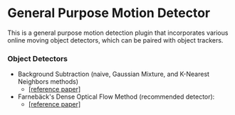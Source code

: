 # General Purpose Motion Detector

This is a general purpose motion detection plugin that incorporates various online moving object detectors, which can be paired with object trackers.

### Object Detectors

* Background Subtraction (naive, Gaussian Mixture, and K-Nearest Neighbors methods)
	* [[reference paper]](https://www.sciencedirect.com/science/article/abs/pii/S0167865505003521)
* Farnebäck's Dense Optical Flow Method (recommended detector):
	* [[reference paper]](https://www.researchgate.net/publication/225138825_Two-Frame_Motion_Estimation_Based_on_Polynomial_Expansion)
